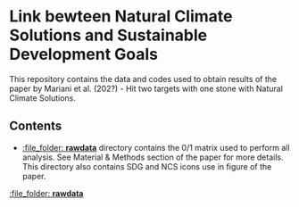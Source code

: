 
<!-- README.md is generated from README.Rmd. Please edit that file -->

# Link bewteen Natural Climate Solutions and Sustainable Development Goals

This repository contains the data and codes used to obtain results of
the paper by Mariani et al. (202?) - Hit two targets with one stone with
Natural Climate Solutions.

## Contents

  - [:file\_folder: **rawdata**](rawdata/) directory contains the 0/1
    matrix used to perform all analysis. See Material & Methods section
    of the paper for more details. This directory also contains SDG and
    NCS icons use in figure of the paper.

[:file\_folder: **rawdata**](rawdata/)
